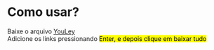 # Como usar?

Baixe o arquivo <a href="https://github.com/derleymad/youtube-py/raw/main/src/dist/YouLey.exe">YouLey</a> <br>
Adicione os links pressionando <mark>Enter<mark>, e depois clique em <mark>baixar tudo<mark>

